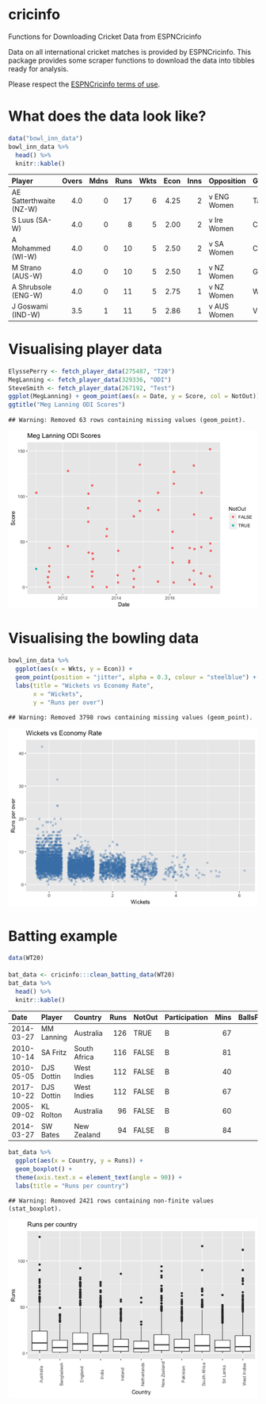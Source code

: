 
cricinfo
========

Functions for Downloading Cricket Data from ESPNCricinfo

Data on all international cricket matches is provided by ESPNCricinfo. This package provides some scraper functions to download the data into tibbles ready for analysis.

Please respect the [ESPNCricinfo terms of use](http://www.espncricinfo.com/ci/content/site/company/terms_use.html).

What does the data look like?
=============================

``` r
data("bowl_inn_data")
bowl_inn_data %>% 
  head() %>% 
  knitr::kable()
```

| Player                  |  Overs|  Mdns|  Runs|  Wkts|  Econ|  Inns| Opposition  | Ground        | Date       | Participation |
|:------------------------|------:|-----:|-----:|-----:|-----:|-----:|:------------|:--------------|:-----------|:--------------|
| AE Satterthwaite (NZ-W) |    4.0|     0|    17|     6|  4.25|     2| v ENG Women | Taunton       | 2007-08-16 | B             |
| S Luus (SA-W)           |    4.0|     0|     8|     5|  2.00|     2| v Ire Women | Chennai       | 2016-03-23 | B             |
| A Mohammed (WI-W)       |    4.0|     0|    10|     5|  2.50|     2| v SA Women  | Cape Town     | 2009-10-26 | B             |
| M Strano (AUS-W)        |    4.0|     0|    10|     5|  2.50|     1| v NZ Women  | Geelong       | 2017-02-19 | B             |
| A Shrubsole (ENG-W)     |    4.0|     0|    11|     5|  2.75|     1| v NZ Women  | Wellington    | 2012-02-17 | B             |
| J Goswami (IND-W)       |    3.5|     1|    11|     5|  2.86|     1| v AUS Women | Visakhapatnam | 2012-03-23 | B             |

Visualising player data
=======================

``` r
ElyssePerry <- fetch_player_data(275487, "T20")
MegLanning <- fetch_player_data(329336, "ODI")
SteveSmith <- fetch_player_data(267192, "Test")
ggplot(MegLanning) + geom_point(aes(x = Date, y = Score, col = NotOut)) +
ggtitle("Meg Lanning ODI Scores")
```

    ## Warning: Removed 63 rows containing missing values (geom_point).

![](README_files/figure-markdown_github-ascii_identifiers/unnamed-chunk-2-1.png)

Visualising the bowling data
============================

``` r
bowl_inn_data %>% 
  ggplot(aes(x = Wkts, y = Econ)) +
  geom_point(position = "jitter", alpha = 0.3, colour = "steelblue") +
  labs(title = "Wickets vs Economy Rate",
       x = "Wickets",
       y = "Runs per over")
```

    ## Warning: Removed 3798 rows containing missing values (geom_point).

![](README_files/figure-markdown_github-ascii_identifiers/unnamed-chunk-3-1.png)

Batting example
===============

``` r
data(WT20)

bat_data <- cricinfo:::clean_batting_data(WT20) 
bat_data %>% 
  head() %>% 
  knitr::kable()
```

| Date       | Player     | Country      |  Runs| NotOut | Participation |  Mins|  BallsFaced|  Fours|  Sixes|  StrikeRate|  Innings| Opposition   | Ground              |
|:-----------|:-----------|:-------------|-----:|:-------|:--------------|-----:|-----------:|------:|------:|-----------:|--------:|:-------------|:--------------------|
| 2014-03-27 | MM Lanning | Australia    |   126| TRUE   | B             |    67|          65|     18|      4|      193.84|        1| Ireland      | Sylhet              |
| 2010-10-14 | SA Fritz   | South Africa |   116| FALSE  | B             |    81|          71|     12|      2|      163.38|        1| Netherlands  | Potchefstroom (Uni) |
| 2010-05-05 | DJS Dottin | West Indies  |   112| FALSE  | B             |    40|          45|      7|      9|      248.88|        1| South Africa | Basseterre          |
| 2017-10-22 | DJS Dottin | West Indies  |   112| FALSE  | B             |    67|          67|      9|      5|      167.16|        1| Sri Lanka    | Coolidge            |
| 2005-09-02 | KL Rolton  | Australia    |    96| FALSE  | B             |    60|          53|     16|      1|      181.13|        2| England      | Taunton             |
| 2014-03-27 | SW Bates   | New Zealand  |    94| FALSE  | B             |    84|          61|      8|      2|      154.09|        1| Pakistan     | Sylhet              |

``` r
bat_data %>% 
  ggplot(aes(x = Country, y = Runs)) +
  geom_boxplot() +
  theme(axis.text.x = element_text(angle = 90)) +
  labs(title = "Runs per country")
```

    ## Warning: Removed 2421 rows containing non-finite values (stat_boxplot).

![](README_files/figure-markdown_github-ascii_identifiers/unnamed-chunk-5-1.png)
